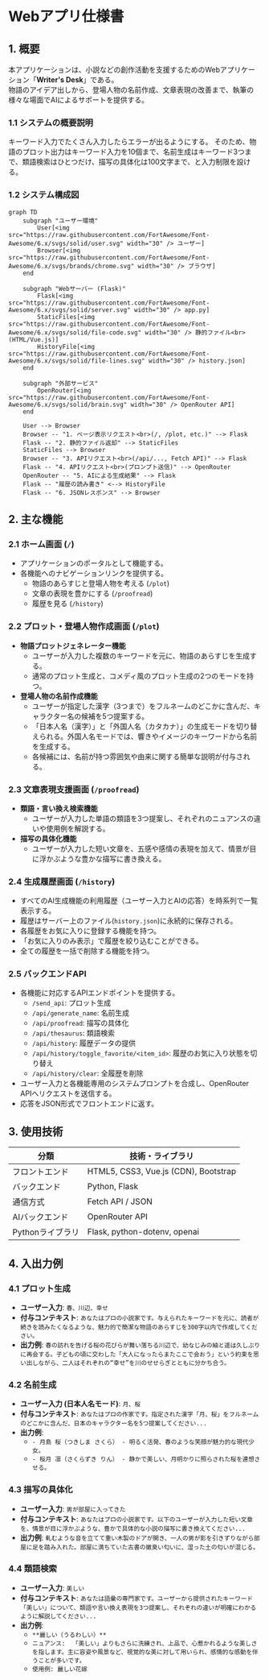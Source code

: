 # Webアプリ仕様書

## 1. 概要
本アプリケーションは、小説などの創作活動を支援するためのWebアプリケーション「**Writer's Desk**」である。  
物語のアイデア出しから、登場人物の名前作成、文章表現の改善まで、執筆の様々な場面でAIによるサポートを提供する。

### 1.1 システムの概要説明
キーワード入力でたくさん入力したらエラーが出るようにする。
そのため、物語のプロット出力はキーワード入力を10個まで、名前生成はキーワード3つまで、類語検索はひとつだけ、描写の具体化は100文字まで、と入力制限を設ける。
 
### 1.2 システム構成図

```mermaid
graph TD
    subgraph "ユーザー環境"
        User[<img src="https://raw.githubusercontent.com/FortAwesome/Font-Awesome/6.x/svgs/solid/user.svg" width="30" /> ユーザー]
        Browser[<img src="https://raw.githubusercontent.com/FortAwesome/Font-Awesome/6.x/svgs/brands/chrome.svg" width="30" /> ブラウザ]
    end

    subgraph "Webサーバー (Flask)"
        Flask[<img src="https://raw.githubusercontent.com/FortAwesome/Font-Awesome/6.x/svgs/solid/server.svg" width="30" /> app.py] 
        StaticFiles[<img src="https://raw.githubusercontent.com/FortAwesome/Font-Awesome/6.x/svgs/solid/file-code.svg" width="30" /> 静的ファイル<br>(HTML/Vue.js)]
        HistoryFile[<img src="https://raw.githubusercontent.com/FortAwesome/Font-Awesome/6.x/svgs/solid/file-lines.svg" width="30" /> history.json]
    end

    subgraph "外部サービス"
        OpenRouter[<img src="https://raw.githubusercontent.com/FortAwesome/Font-Awesome/6.x/svgs/solid/brain.svg" width="30" /> OpenRouter API]
    end

    User --> Browser
    Browser -- "1. ページ表示リクエスト<br>(/, /plot, etc.)" --> Flask
    Flask -- "2. 静的ファイル返却" --> StaticFiles
    StaticFiles --> Browser
    Browser -- "3. APIリクエスト<br>(/api/..., Fetch API)" --> Flask
    Flask -- "4. APIリクエスト<br>(プロンプト送信)" --> OpenRouter
    OpenRouter -- "5. AIによる生成結果" --> Flask
    Flask -- "履歴の読み書き" <--> HistoryFile
    Flask -- "6. JSONレスポンス" --> Browser
```

## 2. 主な機能

### 2.1 ホーム画面 (`/`)
- アプリケーションのポータルとして機能する。
- 各機能へのナビゲーションリンクを提供する。
  - 物語のあらすじと登場人物を考える (`/plot`)
  - 文章の表現を豊かにする (`/proofread`)
  - 履歴を見る (`/history`)

### 2.2 プロット・登場人物作成画面 (`/plot`)
- **物語プロットジェネレーター機能**
  - ユーザーが入力した複数のキーワードを元に、物語のあらすじを生成する。
  - 通常のプロット生成と、コメディ風のプロット生成の2つのモードを持つ。
- **登場人物の名前作成機能**
  - ユーザーが指定した漢字（3つまで）をフルネームのどこかに含んだ、キャラクター名の候補を5つ提案する。
  - 「日本人名（漢字）」と「外国人名（カタカナ）」の生成モードを切り替えられる。外国人名モードでは、響きやイメージのキーワードから名前を生成する。
  - 各候補には、名前が持つ雰囲気や由来に関する簡単な説明が付与される。

### 2.3 文章表現支援画面 (`/proofread`)
- **類語・言い換え検索機能**
  - ユーザーが入力した単語の類語を3つ提案し、それぞれのニュアンスの違いや使用例を解説する。
- **描写の具体化機能**
  - ユーザーが入力した短い文章を、五感や感情の表現を加えて、情景が目に浮かぶような豊かな描写に書き換える。

### 2.4 生成履歴画面 (`/history`)
- すべてのAI生成機能の利用履歴（ユーザー入力とAIの応答）を時系列で一覧表示する。
- 履歴はサーバー上のファイル(`history.json`)に永続的に保存される。
- 各履歴をお気に入りに登録する機能を持つ。
- 「お気に入りのみ表示」で履歴を絞り込むことができる。
- 全ての履歴を一括で削除する機能を持つ。

### 2.5 バックエンドAPI
- 各機能に対応するAPIエンドポイントを提供する。
  - `/send_api`: プロット生成
  - `/api/generate_name`: 名前生成
  - `/api/proofread`: 描写の具体化
  - `/api/thesaurus`: 類語検索
  - `/api/history`: 履歴データの提供
  - `/api/history/toggle_favorite/<item_id>`: 履歴のお気に入り状態を切り替え
  - `/api/history/clear`: 全履歴を削除
- ユーザー入力と各機能専用のシステムプロンプトを合成し、OpenRouter APIへリクエストを送信する。
- 応答をJSON形式でフロントエンドに返す。

## 3. 使用技術

| 分類 | 技術・ライブラリ |
|--------------|------------------|
| フロントエンド | HTML5, CSS3, Vue.js (CDN), Bootstrap |
| バックエンド | Python, Flask |
| 通信方式     | Fetch API / JSON |
| AIバックエンド | OpenRouter API |
| Pythonライブラリ | Flask, python-dotenv, openai |

## 4. 入出力例

### 4.1 プロット生成
- **ユーザー入力**: `春、川辺、幸せ`
- **付与コンテキスト**: `あなたはプロの小説家です。与えられたキーワードを元に、読者が続きを読みたくなるような、魅力的で簡潔な物語のあらすじを300字以内で作成してください。`
- **出力例**: `春の訪れを告げる桜の花びらが舞い落ちる川辺で、幼なじみの紬と遥は久しぶりに再会する。子どもの頃に交わした「大人になったらまたここで会おう」という約束を思い出しながら、二人はそれぞれの“幸せ”を川のせせらぎとともに分かち合う。`

### 4.2 名前生成
- **ユーザー入力 (日本人名モード)**: `月、桜`
- **付与コンテキスト**: `あなたはプロの作家です。指定された漢字「月、桜」をフルネームのどこかに含んだ、日本のキャラクター名を5つ提案してください...`
- **出力例**:
  - `- 月島 桜（つきしま さくら） - 明るく活発、春のような笑顔が魅力的な現代少女。`
  - `- 桜月 凛（さくらずき りん） - 静かで美しい、月明かりに照らされた桜を連想させる。`

### 4.3 描写の具体化
- **ユーザー入力**: `男が部屋に入ってきた`
- **付与コンテキスト**: `あなたはプロの小説家です。以下のユーザーが入力した短い文章を、情景が目に浮かぶような、豊かで具体的な小説の描写に書き換えてください...`
- **出力例**: `軋むような音を立てて重い木製のドアが開き、一人の男が影を引きずりながら部屋に足を踏み入れた。部屋に満ちていた古書の黴臭い匂いに、湿った土の匂いが混じる。`

### 4.4 類語検索
- **ユーザー入力**: `美しい`
- **付与コンテキスト**: `あなたは語彙の専門家です。ユーザーから提供されたキーワード「美しい」について、類語や言い換え表現を3つ提案し、それぞれの違いが明確にわかるように解説してください...`
- **出力例**:
  - `**麗しい（うるわしい）**`
  - `ニュアンス:  「美しい」よりもさらに洗練され、上品で、心惹かれるような美しさを指します。主に容姿や風景など、視覚的な美に対して用いられ、感情的な感動を伴うことが多いです。`
  - `使用例: 麗しい花嫁`
